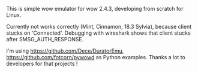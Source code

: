 This is simple wow emulator for wow 2.4.3, developing from scratch for Linux.

Currently not works correctly (Mint, Cinnamon, 18.3 Sylvia), because client stucks on 'Connected'.
Debugging with wireshark shows that client stucks after SMSG_AUTH_RESPONSE.

I'm using https://github.com/Dece/DuratorEmu, https://github.com/fotcorn/pywowd as Python examples.
Thanks a lot to developers for that projects ! 
